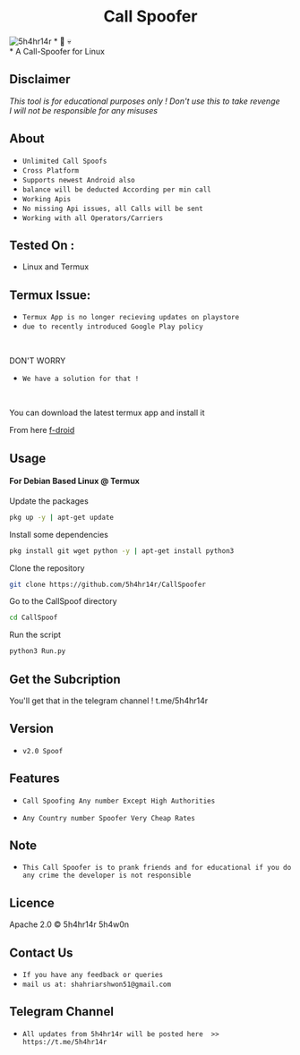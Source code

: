 <h1 align="center">Call Spoofer<br>
</h1>
<img src="callspoof.png" alt="5h4hr14r" class="center">
* 📱 💀<br />
* A Call-Spoofer for Linux

## Disclaimer
*This tool is for educational purposes only !*
_Don't use this to take revenge_<br />
*I will not be responsible for any misuses*

## About
* `Unlimited Call Spoofs`
* `Cross Platform`
* `Supports newest Android also`
* `balance will be deducted According per min call`
* `Working Apis`
* `No missing Api issues, all Calls will be sent`
* `Working with all Operators/Carriers`

## Tested On :
<ul>
  <li>Linux and Termux</li>
</ul>

## Termux Issue:
* `Termux App is no longer recieving updates on playstore`
* `due to recently introduced Google Play policy `
<br>

DON'T WORRY
* `We have a solution for that !`
<br>


You can download the latest termux app and install it

From here <a href="https://f-droid.org/repo/com.termux_118.apk">f-droid</a>

## Usage



#### For Debian Based Linux @ Termux

Update the packages
```bash
pkg up -y | apt-get update 
```
Install some dependencies
```bash
pkg install git wget python -y | apt-get install python3
```
Clone the repository
```bash
git clone https://github.com/5h4hr14r/CallSpoofer
```
Go to the CallSpoof directory
```bash
cd CallSpoof
```
Run the script
```bash
python3 Run.py
```

## Get the Subcription

You'll get that in the telegram channel !
t.me/5h4hr14r

## Version
* `v2.0 Spoof`

## Features
* `Call Spoofing Any number Except High Authorities`

* `Any Country number Spoofer Very Cheap Rates`

## Note
* `This Call Spoofer is to prank friends and for educational if you do any crime the developer is not responsible`

## Licence
Apache 2.0 © 5h4hr14r 5h4w0n


## Contact Us
* `If you have any feedback or queries`
* `mail us at: shahriarshwon51@gmail.com`

## Telegram Channel

* `All updates from 5h4hr14r will be posted here  >> https://t.me/5h4hr14r`


